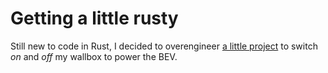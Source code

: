 # Getting a little rusty

Still new to code in Rust, I decided to overengineer [a little project](https://github.com/hardcodes/wallboxsvc) to switch *on* and *off* my wallbox to power the BEV.